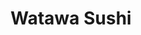 ---
layout: place
title: "Watawa Sushi"
permalink: /new-york/astoria/watawa-sushi.html
stateAbbr: NY
stateName: New York
cityName: Astoria
seo:
  name: "Watawa Sushi"
  type: Restaurant
  links: http://www.watawasushi.com/
description: "Watawa Sushi serves delicious sushi in Astoria, New York. Try fresh Japanese dishes for a great dining experience. "
place_id: ChIJ8UiXM2ZfwokRS7Nvdr-5rT0
photos:
  - name: >-
      places/ChIJ8UiXM2ZfwokRS7Nvdr-5rT0/photos/AeeoHcLOEp-sVyYU_BuJx04NQbfA0dv0Ovu46dFKIMAkjtWFSMgjVucmvnaP2MmxYdxwZAlH2tPlbb-4ImtFcsFmD2DZLlpTB76ClWQ3Rrr-kbj1QsF0N5BEeu0gkh952RNa2bruBj7JyRPW3teN5HhfHphpTDH8eXbExI2XYLB9sF-lCBIBihbhnnLS7GHtnmKtdu0Yly8TCPSHhPp2ia66BK9zxBtyq9weucrK_w8eqFV272V4-RpSvt3itomK-otpMcVxeRDdg_23058TisG1y9t_KsFxhlREgktI3_dy41xXyqF1awhye-p0nSZm0W-0G5ORJ-Q9j3Dm6ALhb-VWAkDyULyCBGTBNPm-j_8eTWC32qiIMET8azBOt5iJhZnhPBE7lMyUacJ9Kol8Cy1PH1y_MSFc-T_Oh71tlDyZ6BdZSqR3
    widthPx: 4000
    heightPx: 3000
    authorAttributions:
      - displayName: sinan erel
        uri: https://maps.google.com/maps/contrib/107821815236197059478
        photoUri: >-
          https://lh3.googleusercontent.com/a-/ALV-UjUaV8geDSFkxnwjXYlL1IizH_zGtumUwdLxKhyyOyVH666PjNUHAw=s100-p-k-no-mo
    flagContentUri: >-
      https://www.google.com/local/imagery/report/?cb_client=maps_api_places.places_api&image_key=!1e10!2sCIHM0ogKEICAgID6oMe-hQE&hl=en-US
    googleMapsUri: >-
      https://www.google.com/maps/place//data=!3m4!1e2!3m2!1sCIHM0ogKEICAgID6oMe-hQE!2e10!4m2!3m1!1s0x89c25f66339748f1:0x3dadb9bf766fb34b
  - name: >-
      places/ChIJ8UiXM2ZfwokRS7Nvdr-5rT0/photos/AeeoHcLTsKE23-061HnbpPq532zVRX6tpfXUuYjr4w28tzp9gwc-khaTQYaMj18hZwoj2tX7w25_et3LX5kXTZCqlZyWMZD8yFtyZuqRysQbjONogJiqmWo6rZLvfQFVun_k55Ti6uldjr3dbdKS5R7OM044Wdn1D21It_WAHpF54Mgbk4PtgHjWseFzLuom5PDSI6lunwHee-acPNiCX6S0E7t0BznWr6-wLbSLqSWV5MW6jQXyXRKiXVgj8k_0QfRNZOzl0DwZ6b5oGuAQQcAqmY_o9nHgqnSja_Qqok8c3IuFwMTsEhZrxzu82l-hda8IkF5OLbY1DKLcoWV5jlR2qVXnNzC9ZGQyD7FgoOzMMD2oAZU_VD2JT5BrIQ83Ozp-75z0jtHllA05UbLJSGie4ZmKsSnnsWIktI1zQ0NcoacRDTs
    widthPx: 4800
    heightPx: 3600
    authorAttributions:
      - displayName: Tchwelve 12
        uri: https://maps.google.com/maps/contrib/110592644984298792027
        photoUri: >-
          https://lh3.googleusercontent.com/a-/ALV-UjUb_HKOQnHU3A6y-bE-TGM7EznOwl-jkiKXJ9c2PsReu9UCOotg=s100-p-k-no-mo
    flagContentUri: >-
      https://www.google.com/local/imagery/report/?cb_client=maps_api_places.places_api&image_key=!1e10!2sCIHM0ogKEICAgIDf4oLrlgE&hl=en-US
    googleMapsUri: >-
      https://www.google.com/maps/place//data=!3m4!1e2!3m2!1sCIHM0ogKEICAgIDf4oLrlgE!2e10!4m2!3m1!1s0x89c25f66339748f1:0x3dadb9bf766fb34b
  - name: >-
      places/ChIJ8UiXM2ZfwokRS7Nvdr-5rT0/photos/AeeoHcJA-gwH-mUIOBsfRbtRC2KUHg6Ny2CE_XA0zSdDIctCU02JM7Dky6keJAEJS_DABJJ8fX0kH7X5KJQp9qzBc6iwYhIi_hjMNtwrKWD9-6M9jlQE5t2d5v0kz8oAFGAHOSMiN2aIm4cEa0Vr_W411JhAT-VzWPxvEkaMj8iyRW4u7pCpD7ZU0Z6edwH7JtHpSjP8sz2_9f1twGvzCX9AEp9Zv6OB3P7z6k8k_6JBEnj3kAF8daMi84PU8zKKkQUbvqVL4jaE28bn2nw5iduABIgYqEW7Q0nhzbAx7incuBsl-sqJAP0lzR5kR2_cSMIOUyt34C8X0qyrKeje-2nCh1VZnteIgHD8aXsECDX-lNpq-3X1DtODw81I4YgW7gDu1z5lWUlMrLHxh5CoaB-hUfdCluooQqnyFeCAxpfcQy_znFZn
    widthPx: 3000
    heightPx: 4000
    authorAttributions:
      - displayName: CAT MORGAN
        uri: https://maps.google.com/maps/contrib/110940512943195100881
        photoUri: >-
          https://lh3.googleusercontent.com/a-/ALV-UjVUICPTBCCxZqfNeUIeCY-rHEvLzRJ1NTThsbi5p_b426EDnhuw9w=s100-p-k-no-mo
    flagContentUri: >-
      https://www.google.com/local/imagery/report/?cb_client=maps_api_places.places_api&image_key=!1e10!2sCIHM0ogKEICAgICj-LmPzgE&hl=en-US
    googleMapsUri: >-
      https://www.google.com/maps/place//data=!3m4!1e2!3m2!1sCIHM0ogKEICAgICj-LmPzgE!2e10!4m2!3m1!1s0x89c25f66339748f1:0x3dadb9bf766fb34b
  - name: >-
      places/ChIJ8UiXM2ZfwokRS7Nvdr-5rT0/photos/AeeoHcJAfKAB5FrCOx5kBj-GOu7jKEJNE5MdOSuOnBB44d9EQ9TSQR8blMJXqIqFKVtbr112J_BRDKhqKspABR3tN0G7Yj6mbtQ9KaWtoK8Je0bjn7hH8Um8kH19zfLfgKcyUT_J0HBZ8UTBMAwMyae21pnXuW_IJ7k4qMtQTe1hUmBdIyKxv8ZX_fBci-4gqSuabmhfGazNf8NK6I959VSmfpiV7gO3zLb55VnOIsrcRXvQDsU-LC9yhsXSsSApE8-JaunxwdWomZ_bOrjSXV5wdZ-CkaXsR5gD49Snpn_OoM0g3OXyP33T-DrHMCcUthWIgnYqUt7kkPh2FRjuGUuydO1DXQfxehfyzj4Be0DiYw6T23fWaQ2IJVxPOIgTeXUbkd36bhIGjRtxSLXkK0u4ssJRXyp00wt2u7kSBy8Dv97yuQ
    widthPx: 3024
    heightPx: 4032
    authorAttributions:
      - displayName: Edna Quiambao
        uri: https://maps.google.com/maps/contrib/108996561495710792849
        photoUri: >-
          https://lh3.googleusercontent.com/a-/ALV-UjWYHYA06F6EdCy1PnbG88cwyuMixl3Ccp5DYRWG3yN-lYHKOg9R=s100-p-k-no-mo
    flagContentUri: >-
      https://www.google.com/local/imagery/report/?cb_client=maps_api_places.places_api&image_key=!1e10!2sCIHM0ogKEICAgID3q4izYg&hl=en-US
    googleMapsUri: >-
      https://www.google.com/maps/place//data=!3m4!1e2!3m2!1sCIHM0ogKEICAgID3q4izYg!2e10!4m2!3m1!1s0x89c25f66339748f1:0x3dadb9bf766fb34b
  - name: >-
      places/ChIJ8UiXM2ZfwokRS7Nvdr-5rT0/photos/AeeoHcLNsBgy2HxmxtDzw6Yo44r6Qf2e9MOcTT-smNZwucQlA7ttuKpDvWOI76krg2xQyhwnF6jkYhxusS8b_P3uNr_LtdRPMsKLpxJiSe5pdW7Xqj1IWQUu5EP032VhawKlO5clH0wF2SWfQB2h-eii9Qh-xTcPBR3w8RiGnLfFtJluUyoMr-wXy9xyDEQtNmRnivs3u2qSxJ6zc383v5Ky6z4RqbBSnAb34bopEdwe9ItN5To5p_AMEMOzIXmzik6zgnJyEUiPxIbocZhB1kNuilmGtlTIcws3NX2Fu7vZ_BYeaDUL0qKz9J57JNAZuW4LS-maL8VSD2aHUu5_obEiEOT9Ge8YMUE1reWk7il51MVLjaqkoAxHfGyTOUDo0z56qVuNcQJvLQJwQyTfMY7C-sEVHjv2JJU8ncCcjYsvxpTsyA
    widthPx: 4032
    heightPx: 3024
    authorAttributions:
      - displayName: Tenzing Lama
        uri: https://maps.google.com/maps/contrib/117245701165703450370
        photoUri: >-
          https://lh3.googleusercontent.com/a/ACg8ocLaqMRVI51KDACks6FxzNzF5idQM-WqNy8hVnOzpuW1RhXKxtM=s100-p-k-no-mo
    flagContentUri: >-
      https://www.google.com/local/imagery/report/?cb_client=maps_api_places.places_api&image_key=!1e10!2sCIHM0ogKEICAgICBn_TIfg&hl=en-US
    googleMapsUri: >-
      https://www.google.com/maps/place//data=!3m4!1e2!3m2!1sCIHM0ogKEICAgICBn_TIfg!2e10!4m2!3m1!1s0x89c25f66339748f1:0x3dadb9bf766fb34b
  - name: >-
      places/ChIJ8UiXM2ZfwokRS7Nvdr-5rT0/photos/AeeoHcJcqah7YqudrrCHmJlA7UKk_uTguPqygGBMfHsdKqqeotYajmQUOcgGeoNP7sbm3yq9i2HpM-PX87AWW53x0wLxL2WfD6cUbjgSEDlNggPLOmv03H3MO2BcWyH0doiE7FY1dKU9bW79BvEQJuJmQdy_--ZxNTs1qOe7or_3j3aT0D2DTM3ofwMPNomwLaPFi6eEwwi-Za_vJPyZ0CjDNk_hJAIrJjZn7k0CsEngMcsab46Vrt2Mxjwpqgf6Rl9V2_L2U4dAD7ZXE_HbSxCfltUeLx0IFCzCOuST7C5HGCmCHsleXcs8ZiHuzPukcg6yF6hUxkw7XHhYnGhpssWu00yBhQd9ZGCzvvNG_zzsZKGPsjmnojPNOzxAqstYPPPU7JQfctVXfHBDX-AyvApnyqP-giNwGOhR8P-cVx96IHQzgw
    widthPx: 3024
    heightPx: 4032
    authorAttributions:
      - displayName: Patricia Caguana
        uri: https://maps.google.com/maps/contrib/109546500355693585592
        photoUri: >-
          https://lh3.googleusercontent.com/a-/ALV-UjWuHxVqX1nU0Aq_brDJgQhIwm6WMo44LK9_GeY6tmvsbXsEJz6h9w=s100-p-k-no-mo
    flagContentUri: >-
      https://www.google.com/local/imagery/report/?cb_client=maps_api_places.places_api&image_key=!1e10!2sCIHM0ogKEICAgMDQ17DnOA&hl=en-US
    googleMapsUri: >-
      https://www.google.com/maps/place//data=!3m4!1e2!3m2!1sCIHM0ogKEICAgMDQ17DnOA!2e10!4m2!3m1!1s0x89c25f66339748f1:0x3dadb9bf766fb34b
  - name: >-
      places/ChIJ8UiXM2ZfwokRS7Nvdr-5rT0/photos/AeeoHcIpit0dnDxXNa9qOQMoK42ZJDeNtjujuRS2d14ndBj6vZ_NkassLT4Z0vlgJNg_4T144S41YeCCq1EZPK-OEOws7CR9p_oZILq6GCKaJV40OYD_cSjtafi10rpi4DJjgWDdpjZ850zC_ZV-6haDOp3r5ergr203123SyBwLWsAFwGIoulg-320YDiFi8j0wMG5j5UylBr4muiERn8LAj1soUJxehoJbrAaiIz1ccfpYJ5cq-7rwXkmDmCo9d_4ZvJMVgWlaqdn-QIUCubCHWDK-sPWMDFa8T0vlSWCXV59YsIRxDTceWVCQE7-T05Zu7tDMnSnhbNSBQV65qr9_pKePVUZnkAPZoyKymG389U8wklgLziraAFO6xlazAt6uO5mc3ICyjTMAJMloXHIkX7leggIwEUmnnCVAm5K07Js95g
    widthPx: 2765
    heightPx: 2439
    authorAttributions:
      - displayName: Grzegorz Rozum
        uri: https://maps.google.com/maps/contrib/100939268378183378722
        photoUri: >-
          https://lh3.googleusercontent.com/a-/ALV-UjXWb3oaiWmasGrdsTWnZQmSxbwdrzEN0OFgOptD-lfCLe8bIsik=s100-p-k-no-mo
    flagContentUri: >-
      https://www.google.com/local/imagery/report/?cb_client=maps_api_places.places_api&image_key=!1e10!2sCIHM0ogKEICAgIDNlffcHg&hl=en-US
    googleMapsUri: >-
      https://www.google.com/maps/place//data=!3m4!1e2!3m2!1sCIHM0ogKEICAgIDNlffcHg!2e10!4m2!3m1!1s0x89c25f66339748f1:0x3dadb9bf766fb34b
  - name: >-
      places/ChIJ8UiXM2ZfwokRS7Nvdr-5rT0/photos/AeeoHcKNqxyM46nmhC_Rviy-TjL3YHOfQifh_7xMnu5auzyCambW4Asb-00iU_E4g3qX6PgU1xWVhMvTJUjyVYis6t74O5yWew5ynf0VzJphqEhxR4M46tnxF_-y3IIqOdN-dIrgN4Z43GIYvVW52VbX99zwOwkGzvIebaG1FbLaiAR9rHzc6Eqwe9xTPVJaLeUJVGsR68rYDafezpybZpxJlZcRAVCDIqRnIm1vJha35iLKoBfO3pwXrPbYqFJoiR6DoPA26FKtW2qMhPsdY40ysMEG8G1uI2FsL0ce1FdbfuU0UUE415i3Lg7xWUd6QA1EF6PXwozQhFgTO6iowdfVIpomHznpq4qgkVV1_jfzsSaHJ7WRwUbUKJ_wa_kHdPKFYg0x4qW7i--vBeguFTHvJIuew3iYyVrkHNm22zXTySkNZUC_
    widthPx: 3024
    heightPx: 4032
    authorAttributions:
      - displayName: Morris Goldberg
        uri: https://maps.google.com/maps/contrib/118014353986821227958
        photoUri: >-
          https://lh3.googleusercontent.com/a-/ALV-UjVg4Y_U4-NNB2uNHTc7vs7e4DFuY8ynBBxOwry6vUkTFCd9uN7e=s100-p-k-no-mo
    flagContentUri: >-
      https://www.google.com/local/imagery/report/?cb_client=maps_api_places.places_api&image_key=!1e10!2sCIHM0ogKEICAgIDLlPb0qQE&hl=en-US
    googleMapsUri: >-
      https://www.google.com/maps/place//data=!3m4!1e2!3m2!1sCIHM0ogKEICAgIDLlPb0qQE!2e10!4m2!3m1!1s0x89c25f66339748f1:0x3dadb9bf766fb34b
  - name: >-
      places/ChIJ8UiXM2ZfwokRS7Nvdr-5rT0/photos/AeeoHcJV-MxQ6Bsgvoqv0itW62vqZgsQU49yj_EOHtmb6sUUQkp8Kku90-3WUlwQRKDuie4gDD1U5lQpcLuZtCGOR_zjqCEwndbe87M7hxl3_LQfNQnp9fYOcvz647NqzaUgrqqvfcfY8zM7HbvtmXbpDLcwLXTfJbXIqmS7Tw8JfVmnKsfx3aYiE4swMeXE3rTgOAoQcWPgq-1xjxjc2WZ4zFFPkD26XnNdyKzXwK58w51LIUP-avc6R5sZvgd1OO6Fvyze2PZzeaMu_SqARmwHotfSlc1WJRyQuGxnvuQ49_mGfyeXZvaFPNboXr33C1cdQGZM38MAnm2FvBbKLL5qmzj7BIExO0NEUpvGgx1EZ3JDyuuJI5BL5aBEOf_rMOKq8Bmx4UDlG6fiDcZZ4wgy1uAHdLw78dzvqM5c6FessnBopV1HCPy5BqbKUyzzCvQp
    widthPx: 3024
    heightPx: 4032
    authorAttributions:
      - displayName: Dominique Nicholas-Correa
        uri: https://maps.google.com/maps/contrib/103083279894130832318
        photoUri: >-
          https://lh3.googleusercontent.com/a-/ALV-UjXa8eaQmHY-8UcxT-WKl19VA0Zsxy5r_-sLPZ28ngcoVKVbStgO5w=s100-p-k-no-mo
    flagContentUri: >-
      https://www.google.com/local/imagery/report/?cb_client=maps_api_places.places_api&image_key=!1e10!2sCIABIhADycKzCRwc5mfXRPoAAyn_&hl=en-US
    googleMapsUri: >-
      https://www.google.com/maps/place//data=!3m4!1e2!3m2!1sCIABIhADycKzCRwc5mfXRPoAAyn_!2e10!4m2!3m1!1s0x89c25f66339748f1:0x3dadb9bf766fb34b
  - name: >-
      places/ChIJ8UiXM2ZfwokRS7Nvdr-5rT0/photos/AeeoHcJ34TNpoxwe1ojgv-k9lgLXZ0Pls33HvbIic1FfphlhmhU1o2yfx587gTOZheJUU-LoRDmPqInovZmk6LPV9hWsxkZdyT5CJ0ifpko6CQLDv-BPeh6xRU0mNA2BYpyuhVWsqM41Zd5w4Z7d-cBsixgBoR-rE0YQ-g8xaftAHdhfi0epdK9fZqrjegqojLjwFGaXPqW-cto4oOrzqrmkBObbIULHDXQUC4cLfTYA2oddfzBiu5sbN65Pc_EYFB1kaXeH977-WG81jqQNlWce70Nj61447Ev7W08cf_flSHcCutKqad_Ey7fRTAsaX-zwfaL3tulVM3USz0smSuKs6zgYPKUaxI9W7JDgE9kzdkFW2HnKGd6IO_f28IY_Ilm4j2ZRrgQzzjam1vD4hZT0akHJGQwhRqH1hyiZQD1ZjJndpcI
    widthPx: 3456
    heightPx: 4608
    authorAttributions:
      - displayName: Ivan Lago Brea
        uri: https://maps.google.com/maps/contrib/111331471633984941284
        photoUri: >-
          https://lh3.googleusercontent.com/a-/ALV-UjWUmvaQKHEvrMINkLQcP0Whlhm_6tpUgBJNUtDu-XV_HfBi4Uyw=s100-p-k-no-mo
    flagContentUri: >-
      https://www.google.com/local/imagery/report/?cb_client=maps_api_places.places_api&image_key=!1e10!2sCIHM0ogKEICAgICkjtm5xAE&hl=en-US
    googleMapsUri: >-
      https://www.google.com/maps/place//data=!3m4!1e2!3m2!1sCIHM0ogKEICAgICkjtm5xAE!2e10!4m2!3m1!1s0x89c25f66339748f1:0x3dadb9bf766fb34b
address: 33-10 Ditmars Blvd, Astoria, NY 11105, USA
street: 33-10 Ditmars Blvd
city: Astoria
state: NY
zip: '11105'
country: USA
neighborhood: Astoria
latitude: '40.775035'
longitude: '-73.909403'
accessibility_options:
  wheelchairAccessibleParking: false
  wheelchairAccessibleEntrance: true
  wheelchairAccessibleSeating: true
business_status: OPERATIONAL
name: Watawa Sushi
google_maps_links:
  directionsUri: >-
    https://www.google.com/maps/dir//''/data=!4m7!4m6!1m1!4e2!1m2!1m1!1s0x89c25f66339748f1:0x3dadb9bf766fb34b!3e0
  placeUri: https://maps.google.com/?cid=4444412639261471563
  writeAReviewUri: >-
    https://www.google.com/maps/place//data=!4m3!3m2!1s0x89c25f66339748f1:0x3dadb9bf766fb34b!12e1
  reviewsUri: >-
    https://www.google.com/maps/place//data=!4m4!3m3!1s0x89c25f66339748f1:0x3dadb9bf766fb34b!9m1!1b1
  photosUri: >-
    https://www.google.com/maps/place//data=!4m3!3m2!1s0x89c25f66339748f1:0x3dadb9bf766fb34b!10e5
primary_type: Sushi Restaurant
opening_hours:
  regular: null
  current: null
secondary_opening_hours:
  regular:
    weekdayDescriptions: null
    type: null
  current:
    weekdayDescriptions: null
    type: null
phone: (718) 545-9596
price_level: PRICE_LEVEL_MODERATE
price_range: null
rating: '4.6'
rating_count: 1060
website: http://www.watawasushi.com/
reviews: null
parking_options: null
payment_options: null
allow_dogs: null
curbside_pickup: null
delivery: null
dine_in: null
good_for_children: null
good_for_groups: null
good_for_sports: null
live_music: null
menu_for_children: null
outdoor_seating: null
reservable: null
restroom: null
serves_beer: null
serves_breakfast: null
serves_brunch: null
serves_cocktails: null
serves_coffee: null
serves_dinner: null
serves_dessert: null
serves_lunch: null
serves_vegetarian_food: null
serves_wine: null
takeout: null
summary: null

---